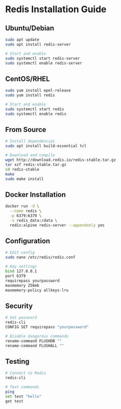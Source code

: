 # Redis Installation Guide

## Ubuntu/Debian
```bash
sudo apt update
sudo apt install redis-server

# Start and enable
sudo systemctl start redis-server
sudo systemctl enable redis-server
```

## CentOS/RHEL
```bash
sudo yum install epel-release
sudo yum install redis

# Start and enable
sudo systemctl start redis
sudo systemctl enable redis
```

## From Source
```bash
# Install dependencies
sudo apt install build-essential tcl

# Download and compile
wget http://download.redis.io/redis-stable.tar.gz
tar xzf redis-stable.tar.gz
cd redis-stable
make
sudo make install
```

## Docker Installation
```bash
docker run -d \
  --name redis \
  -p 6379:6379 \
  -v redis_data:/data \
  redis:alpine redis-server --appendonly yes
```

## Configuration
```bash
# Edit config
sudo nano /etc/redis/redis.conf

# Key settings
bind 127.0.0.1
port 6379
requirepass yourpassword
maxmemory 256mb
maxmemory-policy allkeys-lru
```

## Security
```bash
# Set password
redis-cli
CONFIG SET requirepass "yourpassword"

# Disable dangerous commands
rename-command FLUSHDB ""
rename-command FLUSHALL ""
```

## Testing
```bash
# Connect to Redis
redis-cli

# Test commands
ping
set test "hello"
get test
```
